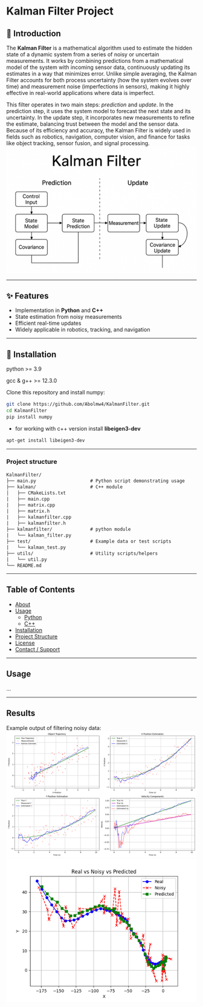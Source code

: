 # Kalman Filter Project

## 📖 Introduction
The **Kalman Filter** is a mathematical algorithm used to estimate the hidden state of a dynamic system from a series of noisy or uncertain measurements. It works by combining predictions from a mathematical model of the system with incoming sensor data, continuously updating its estimates in a way that minimizes error. Unlike simple averaging, the Kalman Filter accounts for both process uncertainty (how the system evolves over time) and measurement noise (imperfections in sensors), making it highly effective in real-world applications where data is imperfect.  

This filter operates in two main steps: *prediction* and *update*. In the prediction step, it uses the system model to forecast the next state and its uncertainty. In the update step, it incorporates new measurements to refine the estimate, balancing trust between the model and the sensor data. Because of its efficiency and accuracy, the Kalman Filter is widely used in fields such as robotics, navigation, computer vision, and finance for tasks like object tracking, sensor fusion, and signal processing.  
![Filtered Data](test/kalmanfilter.png) 

---

## ✨ Features
- Implementation in **Python** and **C++**  
- State estimation from noisy measurements  
- Efficient real-time updates  
- Widely applicable in robotics, tracking, and navigation  

---

## 🔧 Installation
python >= 3.9

gcc & g++ >= 12.3.0

Clone this repository and install numpy:
```bash
git clone https://github.com/Abolmw4/KalmanFilter.git
cd KalmanFilter
pip install numpy
```

- for working with c++ version install **libeigen3-dev**

```bash
apt-get install libeigen3-dev
```

---

### Project structure
```
KalmanFilter/
├── main.py                    # Python script demonstrating usage
├── kalman/                    # C++ module
│   ├── CMakeLists.txt
|   ├── main.cpp
|   ├── matrix.cpp
|   ├── matrix.h
|   ├── kalmanfilter.cpp
|   ├── kalmanfilter.h
├── kalmanfilter/              # python module
|   └── kalman_filter.py
├── test/                      # Example data or test scripts
|   └── kalman_test.py
├── utils/                     # Utility scripts/helpers
|   └── util.py
└── README.md
```

---

## Table of Contents

- [About](#about)  
- [Usage](#usage)  
  - [Python](#python)  
  - [C++](#c++)  
- [Installation](#installation)  
- [Project Structure](#project-structure)  
- [License](#license)  
- [Contact / Support](#contact--support)

---

## Usage
...

---

## Results

Example output of filtering noisy data:
![Filtered Data](test/plot.png) 
![Filtered Data](test/line_plot.png)
